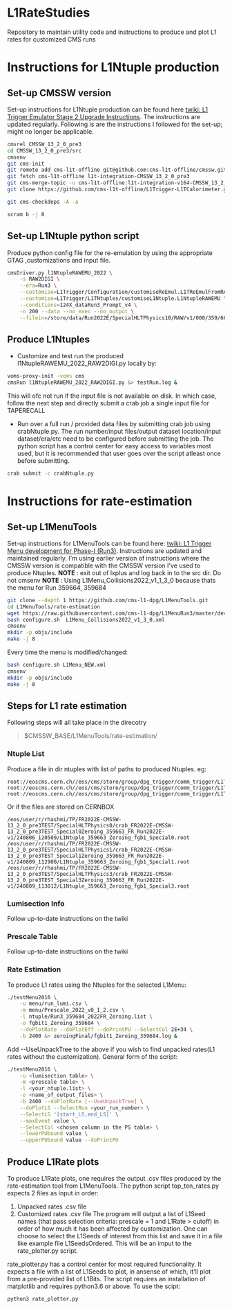 # L1RateStudies
Repository to maintain utility code and instructions to produce and plot L1 rates for customized CMS runs

# Instructions for L1Ntuple production
## Set-up CMSSW version
Set-up instructions for L1Ntuple production can be found here [twiki: L1 Trigger Emulator Stage 2 Upgrade Instructions](https://twiki.cern.ch/twiki/bin/view/CMSPublic/SWGuideL1TStage2Instructions#Environment_Setup_with_Integrati). The instructions are updated regularly. Following is are the instructions I followed for the set-up; might no longer be applicable.
```sh
cmsrel CMSSW_13_2_0_pre3
cd CMSSW_13_2_0_pre3/src
cmsenv
git cms-init
git remote add cms-l1t-offline git@github.com:cms-l1t-offline/cmssw.git
git fetch cms-l1t-offline l1t-integration-CMSSW_13_2_0_pre3
git cms-merge-topic -u cms-l1t-offline:l1t-integration-v164-CMSSW_13_2_0_pre3
git clone https://github.com/cms-l1t-offline/L1Trigger-L1TCalorimeter.git L1Trigger/L1TCalorimeter/data

git cms-checkdeps -A -a

scram b -j 8
```
## Set-up L1Ntuple python script
Produce python config file for the re-emulation by using the appropriate GTAG ,customizations and input file. 
```sh
cmsDriver.py l1NtupleRAWEMU_2022 \
	-s RAW2DIGI \
	--era=Run3 \
	--customise=L1Trigger/Configuration/customiseReEmul.L1TReEmulFromRAWsimEcalTP \
	--customise=L1Trigger/L1TNtuples/customiseL1Ntuple.L1NtupleRAWEMU \
	--conditions=124X_dataRun3_Prompt_v4 \
	-n 200 --data --no_exec --no_output \
	--filein=/store/data/Run2022E/SpecialHLTPhysics10/RAW/v1/000/359/664/00000/0d7a5cab-ccd1-4eda-9744-b12c8e8ded92.root
```

## Produce L1Ntuples
- Customize and test run the produced l1NtupleRAWEMU\_2022\_RAW2DIGI.py locally by:
```sh
voms-proxy-init -voms cms
cmsRun l1NtupleRAWEMU_2022_RAW2DIGI.py &> testRun.log &
```
This will ofc not run if the input file is not available on disk. In which case, follow the next step and directly submit a crab job a single input file for TAPERECALL

- Run over a full run / provided data files by submitting crab job using crabNtuple.py. The run number/input files/output dataset location/input dataset/era/etc need to be configured before submitting the job. The python script has a control center for easy access to variables most used, but it is recommended that user goes over the script atleast once before submitting.
```sh
crab submit -c crabNtuple.py
``` 
  
# Instructions for rate-estimation
## Set-up L1MenuTools
Set-up instructions for L1MenuTools can be found here: [twiki: L1 Trigger Menu development for Phase-I (Run3)](https://twiki.cern.ch/twiki/bin/viewauth/CMS/HowToL1TriggerMenu#4_Run_3_settings). Instructions are updated and maintained regularly. I'm using earlier version of instructions where the CMSSW version is compatible with the CMSSW version I've used to produce Ntuples.
**NOTE** : exit out of lxplus and log back in to the src dir. Do not cmsenv
**NOTE** : Using L1Menu\_Collisions2022\_v1\_1\_3\_0 because thats the menu for Run 359664, 359684
```sh
git clone --depth 1 https://github.com/cms-l1-dpg/L1MenuTools.git
cd L1MenuTools/rate-estimation
wget https://raw.githubusercontent.com/cms-l1-dpg/L1MenuRun3/master/development/L1Menu_Collisions2022_v1_3_0/L1Menu_Collisions2022_v1_3_0.xml
bash configure.sh  L1Menu_Collisions2022_v1_3_0.xml
cmsenv
mkdir -p objs/include
make -j 8
```
Every time the menu is modified/changed:
```sh
bash configure.sh L1Menu_NEW.xml
cmsenv
mkdir -p objs/include
make -j 8
```


## Steps for L1 rate estimation
Following steps will all take place in the direcotry
> $CMSSW\_BASE/L1MenuTools/rate-estimation/

### Ntuple List
Produce a file in dir ntuples with list of paths to produced Ntuples. eg:
```
root://eoscms.cern.ch//eos/cms/store/group/dpg_trigger/comm_trigger/L1Trigger/elfontan/condor/2022EphZB_run362439_126X/1.root
root://eoscms.cern.ch//eos/cms/store/group/dpg_trigger/comm_trigger/L1Trigger/elfontan/condor/2022EphZB_run362439_126X/10.root
root://eoscms.cern.ch//eos/cms/store/group/dpg_trigger/comm_trigger/L1Trigger/elfontan/condor/2022EphZB_run362439_126X/100.root
```
Or if the files are stored on CERNBOX
```
/eos/user/r/rhashmi/TP/FR2022E-CMSSW-13_2_0_pre3TEST/SpecialHLTPhysics0/crab_FR2022E-CMSSW-13_2_0_pre3TEST_Special0Zeroing_359663_FR_Run2022E-v1/240806_120509/L1Ntuple_359663_Zeroing_fgb1_Special0.root
/eos/user/r/rhashmi/TP/FR2022E-CMSSW-13_2_0_pre3TEST/SpecialHLTPhysics1/crab_FR2022E-CMSSW-13_2_0_pre3TEST_Special1Zeroing_359663_FR_Run2022E-v1/240809_112900/L1Ntuple_359663_Zeroing_fgb1_Special1.root
/eos/user/r/rhashmi/TP/FR2022E-CMSSW-13_2_0_pre3TEST/SpecialHLTPhysics3/crab_FR2022E-CMSSW-13_2_0_pre3TEST_Special3Zeroing_359663_FR_Run2022E-v1/240809_113012/L1Ntuple_359663_Zeroing_fgb1_Special3.root
```
### Lumisection Info
Follow up-to-date instructions on the twiki 

### Prescale Table
Follow up-to-date instructions on the twiki

### Rate Estimation
To produce L1 rates using the Ntuples for the selected L1Menu:
```sh
./testMenu2016 \
    -u menu/run_lumi.csv \
    -m menu/Prescale_2022_v0_1_2.csv \
    -l ntuple/Run3_359684_2022FR_Zeroing.list \
    -o fgbit1_Zeroing_359684 \
    --doPlotRate --doPlotEff --doPrintPU --SelectCol 2E+34 \
    -b 2400 &> zeroingFinal/fgbit1_Zeroing_359684.log &
```
Add --UseUnpackTree to the above if you wish to find unpacked rates(L1 rates without the customization). General form of the script:
```sh
./testMenu2016 \
    -u <lumisection table> \
    -m <prescale table> \
    -l <your_ntuple.list> \
    -o <name_of_output_files> \
    -b 2400 --doPlotRate [--UseUnpackTree] \
    --doPlotLS --SelectRun <your_run_number> \
    --SelectLS '[start_LS,end_LS]' \
    --maxEvent value \
    --SelectCol <chosen column in the PS table> \
    --lowerPUbound value \
    --upperPUbound value --doPrintPU
```

## Produce L1Rate plots
To produce L1Rate plots, one requires the output .csv files produced by the rate-estimation tool from L1MenuTools. The python script top\_ten\_rates.py expects 2 files as input in order:
1. Unpacked rates .csv file
2. Customized rates .csv file
The program will output a list of L1Seed names (that pass selection criteria: prescale = 1 and L1Rate > cutoff) in order of how much it has been affected by customization. One can choose to select the L1Seeds of interest from this list and save it in a file like example file L1SeedsOrdered. This will be an imput to the rate\_plotter.py script. 

rate\_plotter.py has a control center for most required functionality. It expects a file with a list of L1Seeds to plot, in ansense of which, it'll plot from a pre-provided list of L1Bits. The script requires an installation of matplotlib and requires python3.6 or above. To use the scipt:
```sh
python3 rate_plotter.py
```



